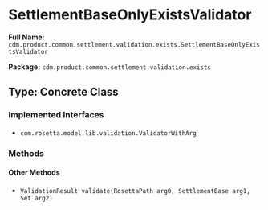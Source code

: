 # SettlementBaseOnlyExistsValidator

**Full Name:** `cdm.product.common.settlement.validation.exists.SettlementBaseOnlyExistsValidator`

**Package:** `cdm.product.common.settlement.validation.exists`

## Type: Concrete Class

### Implemented Interfaces

- `com.rosetta.model.lib.validation.ValidatorWithArg`

### Methods

#### Other Methods

- `ValidationResult validate(RosettaPath arg0, SettlementBase arg1, Set arg2)`

